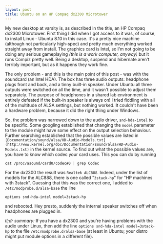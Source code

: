 ```yaml
---
layout: post
title: Ubuntu on an HP Compaq dx2300 Microtower
---
```


My new desktop at varsity is, as described in the title, an HP Compaq dx2300 Microtower. First thing I did when I got access to it was, of course, to install Linux - Ubuntu 8.10 in this case. It's a pretty nice machine (although not particularly high-spec) and pretty much everything worked straight away from install. The graphics card is Intel, so I'm not going to be doing any serious gameplaying *(this is a work computer, anyway)* but it runs Compiz pretty well. Being a desktop, suspend and hibernate aren't terribly important, but as it happens they work fine.

The only problem - and this is the main point of this post - was with the soundcard (an Intel HDA). The box has three audio outputs: headphone plugs front and back, and a tinny built-in speaker. Under Ubuntu all three outputs were switched on all the time, and it wasn't possible to adjust them separately. The purpose of headphones in a shared lab environment is entirely defeated if the built-in speaker is always on! I tried fiddling with all of the multitude of ALSA settings, but nothing worked. It couldn't have been a hardware problem, because it did the right thing under Windows.

So, the problem was narrowed down to the audio driver, `snd-hda-intel` to be specific. Some googling established that changing the `model` parameter to the module might have some effect on the output selection behaviour. Further searching established that the possible values are listed in `[Documentation/sound/alsa/HD-Audio-Models.txt](http://www.kernel.org/doc/Documentation/sound/alsa/HD-Audio-Models.txt)` in the kernel source. To find out what the possible values are, you have to know which codec your card uses. This you can do by running

    cat /proc/asound/card0/codec#0 | grep Codec

For the dx2300 the result was `Realtek ALC888`. Indeed, under the list of models for the ALC888, there is one called "`3stack-hp`" for "HP machines with 3stack". Guessing that this was the correct one, I added to `/etc/modprobe.d/alsa-base` the line

    options snd-hda-intel model=3stack-hp

and rebooted. Hey presto, suddenly the internal speaker switches off when headphones are plugged in.

*tl;dr summary:* If you have a dx2300 and you're having problems with the audio under Linux, then add the line `options snd-hda-intel model=3stack-hp` to the file `/etc/modprobe.d/alsa-base` (at least in Ubuntu; your distro might put module options in a different file).
